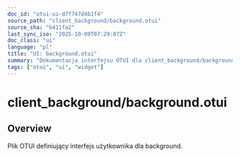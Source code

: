 ```yaml
---
doc_id: "otui-ui-d7f747d4b1f4"
source_path: "client_background/background.otui"
source_sha: "b411fa2"
last_sync_iso: "2025-10-09T07:29:07Z"
doc_class: "ui"
language: "pl"
title: "UI: background.otui"
summary: "Dokumentacja interfejsu OTUI dla client_background/background.otui"
tags: ["otui", "ui", "widget"]
---
```


# client_background/background.otui

## Overview

Plik OTUI definiujący interfejs użytkownika dla background.
